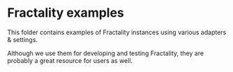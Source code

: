 # Fractality examples

This folder contains examples of Fractality instances using various adapters & settings.

Although we use them for developing and testing Fractality, they are probably a great resource for users as well.
